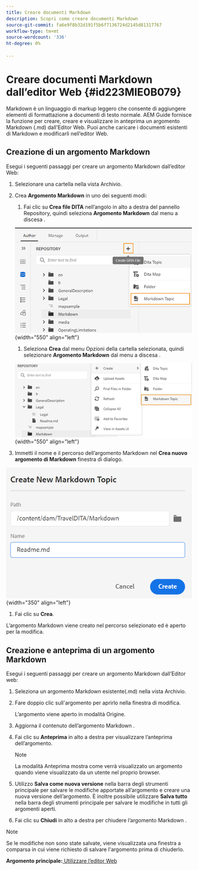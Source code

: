 ```yaml
---
title: Creare documenti Markdown
description: Scopri come creare documenti Markdown
source-git-commit: fa6e9f8b32d191f5b6f7136724d2145d81317767
workflow-type: tm+mt
source-wordcount: '336'
ht-degree: 0%

---
```



# Creare documenti Markdown dall’editor Web {#id223MIE0B079}

Markdown è un linguaggio di markup leggero che consente di aggiungere elementi di formattazione a documenti di testo normale. AEM Guide fornisce la funzione per creare, creare e visualizzare in anteprima un argomento Markdown \(.md\) dall’Editor Web. Puoi anche caricare i documenti esistenti di Markdown e modificarli nell’editor Web.

## Creazione di un argomento Markdown

Esegui i seguenti passaggi per creare un argomento Markdown dall’editor Web:

1. Selezionare una cartella nella vista Archivio.
1. Crea **Argomento Markdown** in uno dei seguenti modi:
   1. Fai clic su **Crea file DITA** nell’angolo in alto a destra del pannello Repository, quindi seleziona **Argomento Markdown** dal menu a discesa .

   ![](images/create-markdown-dita-topic.png){width="550" align="left"}

   1. Seleziona **Crea** dal menu Opzioni della cartella selezionata, quindi selezionare **Argomento Markdown** dal menu a discesa .

   ![](images/create-markdown-options-menu.png){width="550" align="left"}

1. Immetti il nome e il percorso dell’argomento Markdown nel **Crea nuovo argomento di Markdown** finestra di dialogo.

![](images/create-markdown-dialog.png){width="350" align="left"}

1. Fai clic su **Crea**.

L’argomento Markdown viene creato nel percorso selezionato ed è aperto per la modifica.

## Creazione e anteprima di un argomento Markdown

Esegui i seguenti passaggi per creare un argomento Markdown dall’Editor web:

1. Seleziona un argomento Markdown esistente\(.md\) nella vista Archivio.
1. Fare doppio clic sull&#39;argomento per aprirlo nella finestra di modifica.

   L’argomento viene aperto in modalità Origine.

1. Aggiorna il contenuto dell’argomento Markdown .
1. Fai clic su **Anteprima** in alto a destra per visualizzare l’anteprima dell’argomento.

   >[!NOTE]
   >
   > La modalità Anteprima mostra come verrà visualizzato un argomento quando viene visualizzato da un utente nel proprio browser.

1. Utilizzo **Salva come nuova versione** nella barra degli strumenti principale per salvare le modifiche apportate all’argomento e creare una nuova versione dell’argomento. È inoltre possibile utilizzare **Salva tutto** nella barra degli strumenti principale per salvare le modifiche in tutti gli argomenti aperti.

1. Fai clic su **Chiudi** in alto a destra per chiudere l’argomento Markdown .

>[!NOTE]
>
> Se le modifiche non sono state salvate, viene visualizzata una finestra a comparsa in cui viene richiesto di salvare l&#39;argomento prima di chiuderlo.

**Argomento principale:**[ Utilizzare l’editor Web](web-editor.md)

